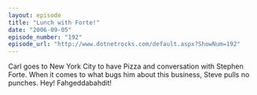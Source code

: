 ```yaml
---
layout: episode
title: "Lunch with Forte!"
date: "2006-09-05"
episode_number: "192"
episode_url: "http://www.dotnetrocks.com/default.aspx?ShowNum=192"
---
```


Carl goes to New York City to have Pizza and conversation with Stephen Forte. When it comes to what bugs him about this business, Steve pulls no punches. Hey! Fahgeddabahdit!
